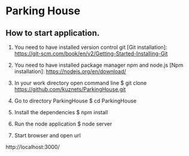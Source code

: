 # Parking House

## How to start application.

1. You need to have installed version control git
[Git installation]: https://git-scm.com/book/en/v2/Getting-Started-Installing-Git

2. You need to have installed package manager npm and node.js
[Npm installation]: https://nodejs.org/en/download/

3. In your work directory open command line
		$ git clone https://github.com/kuznets/ParkingHouse.git

4. Go to directory ParkingHouse
		$ cd ParkingHouse

5. Install the dependencies
		$ npm install

6. Run the node application
		$ node server

7. Start browser and open url

http://localhost:3000/